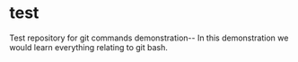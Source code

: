 # test
Test repository for git commands demonstration--
In this demonstration we would learn everything relating to git bash.

